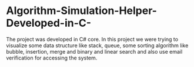# Algorithm-Simulation-Helper-Developed-in-C-
The project was developed in C# core. In this project we were trying to visualize some data structure 
like stack, queue, some sorting algorithm like bubble, insertion, merge and binary and linear search and 
also use email verification for accessing the system.

